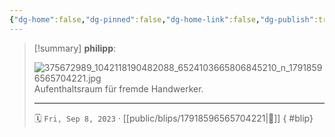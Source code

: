 ```yaml
---
{"dg-home":false,"dg-pinned":false,"dg-home-link":false,"dg-publish":true,"type":"blip","disabled rules":["yaml-title","yaml-title-alias","file-name-heading"],"title":"philipp on instagram @ 2023-09-08","created-date":"2023-09-08T15:00:00","updated-date":"2025-05-02T17:43:08","dg-path":"blips/17918596565704221.md","permalink":"/blips/17918596565704221/","dgPassFrontmatter":true}
---
```


> [!summary] **philipp**:
>
> ![375672989_1042118190482088_6524103665806845210_n_17918596565704221.jpg](/img/user/attachments/375672989_1042118190482088_6524103665806845210_n_17918596565704221.jpg)
> Aufenthaltsraum für fremde Handwerker.
> - - -
>
> 🗓️ `Fri, Sep 8, 2023` · [[public/blips/17918596565704221\|🔗]]
{ #blip}

